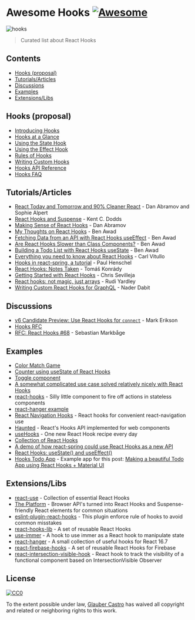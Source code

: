 # Awesome Hooks [![Awesome](https://awesome.re/badge-flat.svg)](https://awesome.re)

![hooks](https://user-images.githubusercontent.com/15311858/47717137-ab421180-dc23-11e8-9ee8-a0de40260113.png)

> Curated list about React Hooks

## Contents
- [Hooks (proposal)](https://github.com/glauberfc/awesome-hooks#hooks-proposal)
- [Tutorials/Articles](https://github.com/glauberfc/awesome-hooks#tutorialsarticles)
- [Discussions](https://github.com/glauberfc/awesome-hooks#discussions)
- [Examples](https://github.com/glauberfc/awesome-hooks#examples)
- [Extensions/Libs](https://github.com/glauberfc/awesome-hooks#extensionslibs)

## Hooks (proposal)
- [Introducing Hooks](https://reactjs.org/docs/hooks-intro.html)
- [Hooks at a Glance](https://reactjs.org/docs/hooks-overview.html)
- [Using the State Hook](https://reactjs.org/docs/hooks-state.html)
- [Using the Effect Hook](https://reactjs.org/docs/hooks-effect.html)
- [Rules of Hooks](https://reactjs.org/docs/hooks-rules.html)
- [Writing Custom Hooks](https://reactjs.org/docs/hooks-custom.html)
- [Hooks API Reference](https://reactjs.org/docs/hooks-reference.html)
- [Hooks FAQ](https://reactjs.org/docs/hooks-faq.html)

## Tutorials/Articles
- [React Today and Tomorrow and 90% Cleaner React](https://www.youtube.com/watch?v=dpw9EHDh2bM) - Dan Abramov and Sophie Alpert
- [React Hooks and Suspense](https://egghead.io/playlists/react-hooks-and-suspense-650307f2) - Kent C. Dodds
- [Making Sense of React Hooks](https://medium.com/@dan_abramov/making-sense-of-react-hooks-fdbde8803889) - Dan Abramov
- [My Thoughts on React Hooks](https://www.youtube.com/watch?v=gmF4k6P2va8) - Ben Awad
- [Fetching Data from an API with React Hooks useEffect](https://www.youtube.com/watch?v=k0WnY0Hqe5c) - Ben Awad
- [Are React Hooks Slower than Class Components?](https://www.youtube.com/watch?v=tKRWuVOEB2w) - Ben Awad
- [Building a Todo List with React Hooks useState](https://www.youtube.com/watch?v=cAZ-fOd1RpA) - Ben Awad
- [Everything you need to know about React Hooks](https://medium.com/@vcarl/everything-you-need-to-know-about-react-hooks-8f680dfd4349) - Carl Vitullo
- [Hooks in react-spring, a tutorial](https://medium.com/@drcmda/hooks-in-react-spring-a-tutorial-c6c436ad7ee4) - Paul Henschel
- [React Hooks: Notes Taken](https://medium.com/@tomaskonrady/react-hooks-notes-taken-c42376af3ab0) - Tomáš Konrády
- [Getting Started with React Hooks](https://scotch.io/tutorials/getting-started-with-react-hooks) - Chris Sevilleja
- [React hooks: not magic, just arrays](https://medium.com/@ryardley/react-hooks-not-magic-just-arrays-cd4f1857236e) - Rudi Yardley
- [Writing Custom React Hooks for GraphQL](https://medium.com/open-graphql/react-hooks-for-graphql-3fa8ebdd6c62) - Nader Dabit

## Discussions
- [v6 Candidate Preview: Use React Hooks for `connect`](https://github.com/reduxjs/react-redux/pull/1065) - Mark Erikson
- [Hooks RFC](https://github.com/reactjs/rfcs/blob/hooks-rfc/text/0000-react-hooks.md)
- [RFC: React Hooks #68](https://github.com/reactjs/rfcs/pull/68) - Sebastian Markbåge

## Examples
- [Color Match Game](https://codesandbox.io/s/jjy215l7w3)
- [Counter using useState of React Hooks](https://codesandbox.io/s/yjn90lzwrx?module=%2Fsrc%2FApp.js)
- [Toggle component](https://codesandbox.io/s/m449vyk65x)
- [A somewhat complicated use case solved relatively nicely with React Hooks](https://github.com/jacobp100/hooks-test)
- [react-hooks](https://github.com/tj/react-hooks) - Silly little component to fire off actions in stateless components
- [react-hanger example](https://codesandbox.io/s/44m70xm70)
- [React Navigation Hooks](https://github.com/react-navigation/react-navigation-hooks) - React hooks for convenient react-navigation use
- [Haunted](https://github.com/matthewp/haunted) - React's Hooks API implemented for web components
- [useHooks](https://usehooks.com/) - One new React Hook recipe every day
- [Collection of React Hooks](https://nikgraf.github.io/react-hooks/)
- [A demo of how react-spring could use React Hooks as a new API](https://codesandbox.io/s/ppxnl191zx)
- [React Hooks: useState() and useEffect()](https://codesandbox.io/s/yq5qowzrvz)
- [Hooks Todo App](https://codesandbox.io/s/9kwyzy0y4) - Example app for this post: [Making a beautiful Todo App using React Hooks + Material UI](https://itnext.io/making-a-beautiful-todo-app-using-react-hooks-material-ui-52dacf3245f4)

## Extensions/Libs
- [react-use](https://github.com/streamich/react-use) - Collection of essential React Hooks
- [The Platform](https://github.com/palmerhq/the-platform) - Browser API's turned into React Hooks and Suspense-friendly React elements for common situations
- [eslint-plugin-react-hooks](https://www.npmjs.com/package/eslint-plugin-react-hooks) - This plugin enforce rule of hooks to avoid common misstakes
- [react-hooks-lib](https://github.com/beizhedenglong/react-hooks-lib) - A set of reusable React Hooks
- [use-immer](https://github.com/mweststrate/use-immer) - A hook to use immer as a React hook to manipulate state
- [react-hanger](https://github.com/kitze/react-hanger) - A small collection of useful hooks for React 16.7
- [react-firebase-hooks](https://github.com/csfrequency/react-firebase-hooks) - A set of reusable React Hooks for Firebase
- [react-intersection-visible-hook](https://github.com/AvraamMavridis/react-intersection-visible-hook) - React hook to track the visibility of a functional component based on IntersectionVisible Observer

## License
[![CC0](http://mirrors.creativecommons.org/presskit/buttons/88x31/svg/cc-zero.svg)](https://creativecommons.org/publicdomain/zero/1.0/)

To the extent possible under law, [Glauber Castro](https://github.com/glauberfc) has waived all copyright and related or neighboring rights to this work.
